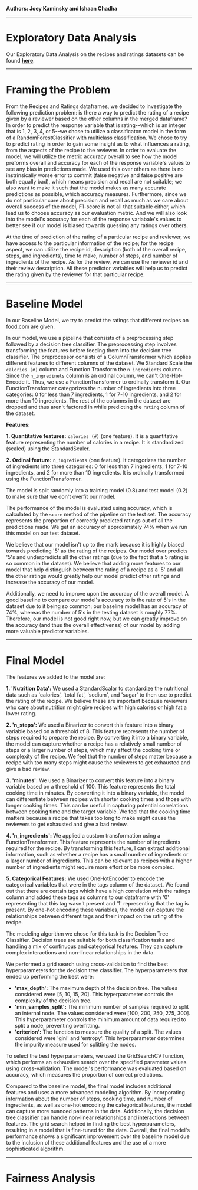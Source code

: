 **Authors: Joey Kaminsky and Ishaan Chadha**

___
# Exploratory Data Analysis

Our Exploratory Data Analysis on the recipes and ratings datasets can be found **[here](https://jkaminsky2.github.io/Analysis-of-food.com-Recipes/)**.

---
# Framing the Problem

From the Recipes and Ratings dataframes, we decided to investigate the following prediction problem: is there a way to predict the rating of a recipe given by a reviewer based on the other columns in the merged dataframe? In order to predict the response variable that is rating--which is an integer that is 1, 2, 3, 4, or 5--we chose to utilize a classificaton model in the form of a RandomForestClassifier with multiclass classification. We chose to try to predict rating in order to gain some insight as to what influences a rating, from the aspects of the recipe to the reviewer. In order to evaluate the model, we will utilize the metric accuracy  overall to see how the model preforms overall and accuracy for each of the response variable's values to see any bias in predictions made. We used this over others as there is no instrinsically worse error to commit (false negative and false positive are both equally bad), which means precision and recall are not suitable; we also want to make it such that the model makes as many accurate predictions as possible, which accuracy measures. Furthermore, since we do not particular care about precision and recall as much as we care about overall success of the model, F1-score is not all that suitable either, which lead us to choose accuracy as our evaluation metric. And we will also look into the model's accuracy for each of the response variabale's values to better see if our model is biased towards guessing any ratings over others.

At the time of prediction of the rating of a particular recipe and reviewer, we have access to the particular information of the recipe; for the recipe aspect, we can utilize the recipe id, description (both of the overall recipe, steps, and ingredients), time to make, number of steps, and number of ingredients of the recipe. As for the review, we can use the reviewer id and their review description. All these predictor variables will help us to predict the rating given by the reviewer for that particular recipe.

---
# Baseline Model

In our Baseline Model, we try to predict the ratings that different recipes on [food.com](https://www.food.com) are given.

In our model, we use a pipeline that consists of a preprocessing step followed by a decision tree classifier. The preprocessing step involves transforming the features before feeding them into the decision tree classifier. The preprocessor consists of a ColumnTransformer which applies different features to different columns of the dataset. We Standard Scale the `calories (#)` column and Function Transform the `n_ingredients` column. Since the `n_ingredinets` column is an ordinal column, we can't One-Hot-Encode it. Thus, we use a FunctionTransformer to ordinally transform it. Our FunctionTransformer categorizes the number of ingredients into three categories: 0 for less than 7 ingredients, 1 for 7-10 ingredients, and 2 for more than 10 ingredients. The rest of the columns in the dataset are dropped and thus aren't factored in while predicting the `rating` column of the dataset.

**Features:**

**1. Quantitative features:** `calories (#)` (one feature). It is a quantitative feature representing the number of calories in a recipe. It is standardized (scaled) using the StandardScaler.

**2. Ordinal feature:** `n_ingredients` (one feature). It categorizes the number of ingredients into three categories: 0 for less than 7 ingredients, 1 for 7-10 ingredients, and 2 for more than 10 ingredients. It is ordinally transformed using the FunctionTransformer.

The model is split randomly into a training model (0.8) and test model (0.2) to make sure that we don't overfit our model.

The performance of the model is evaluated using accuracy, which is calculated by the `score` method of the pipeline on the test set. The accuracy represents the proportion of correctly predicted ratings out of all the predictions made. We get an accuracy of approximately 74% when we run this model on our test dataset.

We believe that our model isn't up to the mark because it is highly biased towards predicting '5' as the rating of the recipes. Our model over predicts '5's and underpredicts all the other ratings (due to the fact that a 5 rating is so common in the dataset). We believe that adding more features to our model that help distinguish between the rating of a recipe as a '5' and all the other ratings would greatly help our model predict other ratings and increase the accuracy of our model.

Additionally, we need to improve upon the accuracy of the overall model. A good baseline to compare our model's accuracy to is the rate of 5's in the dataset due to it being so common; our baseline model has an accuracy of 74%, whereas the number of 5's in the testing dataset is roughly 77%. Therefore, our model is not good right now, but we can greatly improve on the accuracy (and thus the overall effectivenss) of our model by adding more valuable predictor variables.

---
# Final Model

The features we added to the model are:

**1. 'Nutrition Data':** We used a StandardScalar to standardize the nutritional data such as 'calories', 'total fat', 'sodium', and 'sugar' to then use to predict the rating of the recipe. We believe these are important because reviewers who care about nutrition might give recipes with high calories or high fat a lower rating.

**2. 'n_steps':** We used a Binarizer to convert this feature into a binary variable based on a threshold of 8. This feature represents the number of steps required to prepare the recipe. By converting it into a binary variable, the model can capture whether a recipe has a relatively small number of steps or a larger number of steps, which may affect the cooking time or complexity of the recipe. We feel that the number of steps matter because a recipe with too many steps might cause the reviewers to get exhausted and give a bad review.

**3. 'minutes':** We used a Binarizer to convert this feature into a binary variable based on a threshold of 100. This feature represents the total cooking time in minutes. By converting it into a binary variable, the model can differentiate between recipes with shorter cooking times and those with longer cooking times. This can be useful in capturing potential correlations between cooking time and the target variable. We feel that the cooking time matters because a recipe that takes too long to make might cause the reviewers to get exhausted and give a bad review.

**4. 'n_ingredients':** We applied a custom transformation using a FunctionTransformer. This feature represents the number of ingredients required for the recipe. By transforming this feature, I can extract additional information, such as whether a recipe has a small number of ingredients or a larger number of ingredients. This can be relevant as recipes with a higher number of ingredients might require more effort or be more complex.

**5. Categorical Features:** We used OneHotEncoder to encode the categorical variables that were in the tags column of the dataset. We found out that there are certain tags which have a high correlation with the ratings column and added these tags as columns to our dataframe with '0' representing that this tag wasn't present and '1' representing that the tag is present. By one-hot encoding these variables, the model can capture the relationships between different tags and their impact on the rating of the recipe.

The modeling algorithm we chose for this task is the Decision Tree Classifier. Decision trees are suitable for both classification tasks and handling a mix of continuous and categorical features. They can capture complex interactions and non-linear relationships in the data. 

We performed a grid search using cross-validation to find the best hyperparameters for the decision tree classifier. The hyperparameters that ended up performing the best were:
- **'max_depth':** The maximum depth of the decision tree. The values considered were [5, 10, 15, 20]. This hyperparameter controls the complexity of the decision tree. 
- **'min_samples_split':** The minimum number of samples required to split an internal node. The values considered were [100, 200, 250, 275, 300]. This hyperparameter controls the minimum amount of data required to split a node, preventing overfitting.
- **'criterion':** The function to measure the quality of a split. The values considered were 'gini' and 'entropy'. This hyperparameter determines the impurity measure used for splitting the nodes.

To select the best hyperparameters, we used the GridSearchCV function, which performs an exhaustive search over the specified parameter values using cross-validation. The model's performance was evaluated based on accuracy, which measures the proportion of correct predictions.

Compared to the baseline model, the final model includes additional features and uses a more advanced modeling algorithm. By incorporating information about the number of steps, cooking time, and number of ingredients, as well as one-hot encoding the categorical features, the model can capture more nuanced patterns in the data. Additionally, the decision tree classifier can handle non-linear relationships and interactions between features. The grid search helped in finding the best hyperparameters, resulting in a model that is fine-tuned for the data. Overall, the final model's performance shows a significant improvement over the baseline model due to the inclusion of these additional features and the use of a more sophisticated algorithm.

---

# Fairness Analysis
